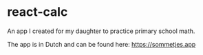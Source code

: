# react-calc

An app I created for my daughter to practice primary school math.

The app is in Dutch and can be found here: https://sommetjes.app
